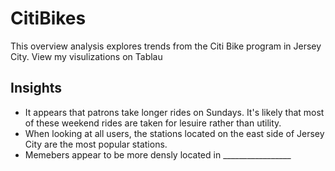 # CitiBikes

This overview analysis explores trends from the Citi Bike program in Jersey City. View my visulizations on Tablau

## Insights
- It appears that patrons take longer rides on Sundays. It's likely that most of these weekend rides are taken for lesuire rather than utility. 
- When looking at all users, the stations located on the east side of Jersey City are the most popular stations. 
- Memebers appear to be more densly located in _________________
